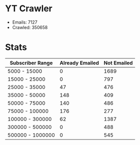 # YT Crawler
- Emails: 7127
- Crawled: 350658

# Stats
| Subscriber Range  | Already Emailed | Not Emailed |
|-------|-------|-------|
| 5000 - 15000 | 0 | 1689 |
| 15000 - 25000 | 0 | 797 |
| 25000 - 35000 | 47 | 476 |
| 35000 - 50000 | 148 | 409 |
| 50000 - 75000 | 140 | 486 |
| 75000 - 100000 | 176 | 277 |
| 100000 - 300000 | 62 | 1387 |
| 300000 - 500000 | 0 | 488 |
| 500000 - 1000000 | 0 | 545 |
